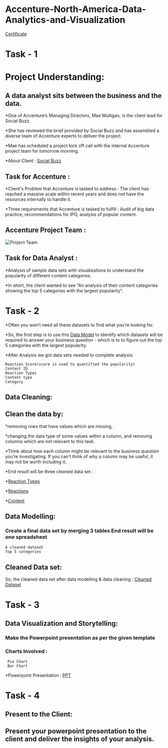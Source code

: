 # Accenture-North-America-Data-Analytics-and-Visualization
[Certificate](https://forage-uploads-prod.s3.amazonaws.com/completion-certificates/Accenture%20North%20America/hzmoNKtzvAzXsEqx8_Accenture%20North%20America_zpgwj5pZFJHf2LQLC_1716323567451_completion_certificate.pdf)


# Task - 1 

# Project Understanding: 
## A data analyst sits between the business and the data. 

*One of Accenture’s Managing Directors, Mae Mulligan, is the client lead for Social Buzz.

*She has reviewed the brief provided by Social Buzz and has assembled a diverse team of Accenture experts to deliver the project.

*Mae has scheduled a project kick off call with the internal Accenture project team for tomorrow morning.

*About Client : [Social Buzz](https://github.com/GantaSupriya/Accenture-North-America-Data-Analytics-and-Visualization/blob/d0823d843dda55135b4c1c30571fff2cf50adeee/Data_Analytics%20Client%20Brief.pdf)

## Task for Accenture :
*Client's Problem that Accenture is tasked to address : The client has reached a massive scale within recent years and does not have the resources internally to handle it.

*Three requirements that Accenture is tasked to fulfill : Audit of big data practice, recommendations for IPO, analysis of popular content.

## Accenture Project Team :

![Project Team](https://github.com/user-attachments/assets/b7492a36-3fb6-4d40-98f4-99add37c9ab0)


## Task for Data Analyst :
*Analysis of sample data sets with visualizations to understand the popularity of different content categories.

*In short, the client wanted to see “An analysis of their content categories showing the top 5 categories with the largest popularity”.

# Task - 2
*Often you won’t need all these datasets to find what you’re looking for.

*So, the first step is to use this [Data Model](https://github.com/GantaSupriya/Accenture-North-America-Data-Analytics-and-Visualization/blob/a553220362f4f00be893804cb873ca0c62859317/Data%20model.pdf)  to identify which datasets will be required to answer your business question - which is to to figure out the top 5 categories with the largest popularity.

*After Analysis we got data sets needed to complete analysis:

    Reaction Score(score is used to quantified the popularity)
    Content ID
    Reaction Types
    Content type
    Category
  
## Data Cleaning:

## Clean the data by:

*removing rows that have values which are missing,

*changing the data type of some values within a column, and removing columns which are not relevant to this task.

*Think about how each column might be relevant to the business question you’re investigating. If you can’t think of why a column may be useful, it may not be worth including it.

*End result will be three cleaned data set :

*[Reaction Types](https://github.com/GantaSupriya/Accenture-North-America-Data-Analytics-and-Visualization/blob/c096ba676dab27ced8996b5ce970062d849b4ad4/ReactionTypes%20.csv)

*[Reactions](https://github.com/GantaSupriya/Accenture-North-America-Data-Analytics-and-Visualization/blob/c096ba676dab27ced8996b5ce970062d849b4ad4/Reactions%20.csv)

*[Content](https://github.com/GantaSupriya/Accenture-North-America-Data-Analytics-and-Visualization/blob/c096ba676dab27ced8996b5ce970062d849b4ad4/Content%20.csv)

## Data Modelling:

### Create a final data set by merging 3 tables End result will be one spreadsheet

    A cleaned dataset
    Top 5 categories
## Cleaned Data set:

So, the cleaned data set after data modelling & data cleaning : [Cleaned Dataset]( https://github.com/GantaSupriya/Accenture-North-America-Data-Analytics-and-Visualization/blob/c096ba676dab27ced8996b5ce970062d849b4ad4/Cleaned%20Dataset%20(1).xlsx)

# Task - 3


## Data Visualization and Storytelling:

### Make the Powerpoint presentation as per the given template

  ### Charts Involved :

     Pie Chart
     Bar Chart
     
*Powerpoint Presentation : [PPT](https://github.com/GantaSupriya/Accenture-North-America-Data-Analytics-and-Visualization/blob/c096ba676dab27ced8996b5ce970062d849b4ad4/PowerPoint%20presentation%20.pptx)


# Task - 4
## Present to the Client:
## Present your powerpoint presentation to the client and deliver the insights of your analysis.
